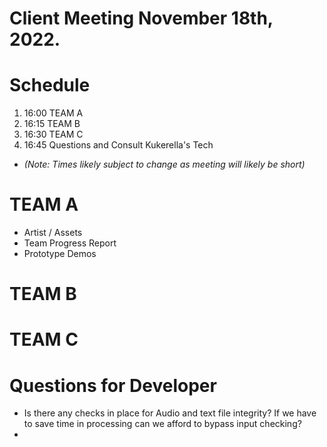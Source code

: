 # Client Meeting November 18th, 2022. 

# Schedule
1. 16:00 TEAM A
2. 16:15 TEAM B 
3. 16:30 TEAM C
4. 16:45 Questions and Consult Kukerella's Tech

- *(Note: Times likely subject to change as meeting will likely be short)*

# TEAM A
- Artist / Assets
- Team Progress Report
- Prototype Demos

# TEAM B

# TEAM C

# Questions for Developer 
 - Is there any checks in place for Audio and text file integrity? If we have to save time in processing can we afford to bypass input checking?
 -  